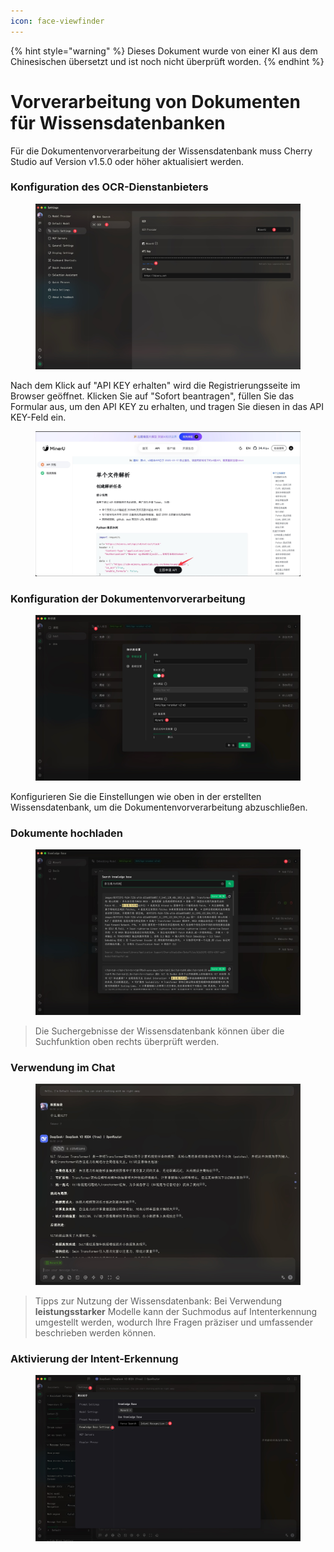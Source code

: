 ```yaml
---
icon: face-viewfinder
---
```


{% hint style="warning" %}
Dieses Dokument wurde von einer KI aus dem Chinesischen übersetzt und ist noch nicht überprüft worden.
{% endhint %}

# Vorverarbeitung von Dokumenten für Wissensdatenbanken

Für die Dokumentenvorverarbeitung der Wissensdatenbank muss Cherry Studio auf Version v1.5.0 oder höher aktualisiert werden.

### Konfiguration des OCR-Dienstanbieters

<figure><img src="../.gitbook/assets/CleanShot 2025-06-03 at 11.50.10@2x (1).jpg" alt=""><figcaption></figcaption></figure>

Nach dem Klick auf "API KEY erhalten" wird die Registrierungsseite im Browser geöffnet. Klicken Sie auf "Sofort beantragen", füllen Sie das Formular aus, um den API KEY zu erhalten, und tragen Sie diesen in das API KEY-Feld ein.

<figure><img src="../.gitbook/assets/CleanShot 2025-06-03 at 11.51.55@2x.jpg" alt=""><figcaption></figcaption></figure>

### Konfiguration der Dokumentenvorverarbeitung

<figure><img src="../.gitbook/assets/CleanShot 2025-06-03 at 20.01.03@2x.jpg" alt=""><figcaption></figcaption></figure>

Konfigurieren Sie die Einstellungen wie oben in der erstellten Wissensdatenbank, um die Dokumentenvorverarbeitung abzuschließen.

### Dokumente hochladen

<figure><img src="../.gitbook/assets/CleanShot 2025-06-03 at 12.01.59@2x.jpg" alt=""><figcaption></figcaption></figure>

> Die Suchergebnisse der Wissensdatenbank können über die Suchfunktion oben rechts überprüft werden.

### Verwendung im Chat

<figure><img src="../.gitbook/assets/CleanShot 2025-06-03 at 14.11.00@2x.jpg" alt=""><figcaption></figcaption></figure>

> Tipps zur Nutzung der Wissensdatenbank: Bei Verwendung **leistungsstarker** Modelle kann der Suchmodus auf Intenterkennung umgestellt werden, wodurch Ihre Fragen präziser und umfassender beschrieben werden können.

### Aktivierung der Intent-Erkennung

<figure><img src="../.gitbook/assets/CleanShot 2025-06-03 at 14.12.47@2x.jpg" alt=""><figcaption></figcaption></figure>